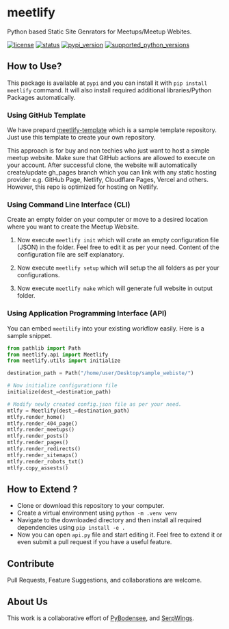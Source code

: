 # meetlify

Python based Static Site Genrators for Meetups/Meetup Webites.

[![license](https://img.shields.io/pypi/l/meetlify.svg?style=flat-square "Project License: MIT")](https://github.com/pybodensee/meetlify/blob/master/LICENSE)
[![status](https://img.shields.io/pypi/status/meetlify.svg?style=flat-square "Project Development Status")](https://github.com/pybodensee/meetlify/milestone/1)
[![pypi_version](https://img.shields.io/pypi/v/meetlify.svg?style=flat-square "Available on PyPi - the Python Package Index")](https://pypi.python.org/pypi/meetlify)
[![supported_python_versions](https://img.shields.io/pypi/pyversions/meetlify.svg?style=flat-square "Supported Python Version")](https://pypi.python.org/pypi/meetlify)


## How to Use?
This package is available at ``pypi`` and you can install it with ``pip install meetlify`` command. It will also install required additional libraries/Python Packages automatically.

### Using GitHub Template

We have prepard [meetlify-template](https://github.com/pybodensee/meetlify-template) which is a sample template repository. Just use this template to create your own repository. 

This approach is for buy and non techies who just want to host a simple meetup website. Make sure that GitHub actions are allowed to execute on your account. After successful clone, the website will automatically create/update gh_pages branch which you can link with any static hosting provider e.g. GitHub Page, Netlify, Cloudflare Pages, Vercel and others. However, this repo is optimized for hosting on Netlify.

### Using Command Line Interface (CLI)

Create an empty folder on your computer or move to a desired location where you want to create the Meetup Website. 

1. Now execute ``meetlify init`` which will crate an empty configuration file (JSON) in the folder. Feel free to edit it as per your need. Content of the configuration file are self explanatory.  

2. Now execute ``meetlify setup`` which will setup the all folders as per your configurations. 

3. Now execute ``meetlify make`` which will generate full website in output folder.


### Using Application Programming Interface (API)

You can embed ``meetilify`` into your existing workflow easily. Here is a sample snippet.

```python
from pathlib import Path
from meetlify.api import Meetlify
from meetlify.utils import initialize

destination_path = Path("/home/user/Desktop/sample_webiste/")

# Now initialize configurationn file
initialize(dest_=destination_path)

# Modify newly created config.json file as per your need.
mtlfy = Meetlify(dest_=destination_path)
mtlfy.render_home()
mtlfy.render_404_page()
mtlfy.render_meetups()
mtlfy.render_posts()
mtlfy.render_pages()
mtlfy.render_redirects()
mtlfy.render_sitemaps()
mtlfy.render_robots_txt()
mtlfy.copy_assests()

```

## How to Extend ?
- Clone or download this repository to your computer.
- Create a virtual environment using ``python -m .venv venv``
- Navigate to the downloaded directory and then install all required dependencies using ``pip install -e .``
- Now you can open ``api.py`` file and start editing it. Feel free to extend it or even submit a pull request if you have a useful feature. 

## Contribute

Pull Requests, Feature Suggestions, and collaborations are welcome.

## About Us

This work is a collaborative effort of [PyBodensee](https://pybodensee.com/), and [SerpWings](https://serpwings.com/).